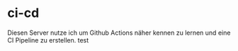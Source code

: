 # ci-cd
Diesen Server nutze ich um Github Actions näher kennen zu lernen und eine CI Pipeline zu erstellen.
test
